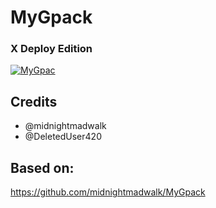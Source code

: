 # MyGpack

### X Deploy Edition

<p align="center">

<a href = "https://heroku.com/deploy?template=https://github.com/zxcskyy/MyGpack"><img src="https://www.herokucdn.com/deploy/button.svg" alt="MyGpac"> </a>

</p>

## Credits

- @midnightmadwalk
- @DeletedUser420

## Based on:

https://github.com/midnightmadwalk/MyGpack
